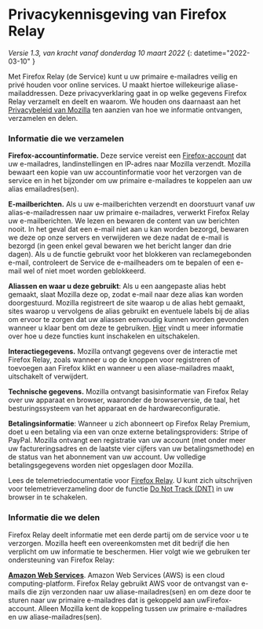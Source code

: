 # Privacykennisgeving van Firefox Relay

*Versie 1.3, van kracht vanaf donderdag 10 maart 2022*
{: datetime="2022-03-10" }

Met Firefox Relay (de Service) kunt u uw primaire e-mailadres veilig en privé houden voor online services. U maakt hiertoe willekeurige aliase-mailaddressen. Deze privacyverklaring gaat in op welke gegevens Firefox Relay verzamelt en deelt en waarom. We houden ons daarnaast aan het [Privacybeleid van Mozilla](https://www.mozilla.org/privacy/) ten aanzien van hoe we informatie ontvangen, verzamelen en delen.

### Informatie die we verzamelen

__Firefox-accountinformatie.__ Deze service vereist een [Firefox-account](https://www.mozilla.org/privacy/mozilla-accounts) dat uw e-mailadres, landinstellingen en IP-adres naar Mozilla verzendt. Mozilla bewaart een kopie van uw accountinformatie voor het verzorgen van de service en in het bijzonder om uw primaire e-mailadres te koppelen aan uw alias emailadres(sen).

__E-mailberichten.__ Als u uw e-mailberichten verzendt en doorstuurt vanaf uw alias-e-mailadressen naar uw primaire e-mailadres, verwerkt Firefox Relay uw e-mailberichten. We lezen en bewaren de content van uw berichten nooit. In het geval dat een e-mail niet aan u kan worden bezorgd, bewaren we deze op onze servers en verwijderen we deze nadat de e-mail is bezorgd (in geen enkel geval bewaren we het bericht langer dan drie dagen). Als u de functie gebruikt voor het blokkeren van reclamegebonden e-mail, controleert de Service de e-mailheaders om te bepalen of een e-mail wel of niet moet worden geblokkeerd.

__Aliassen en waar u deze gebruikt__: Als u een aangepaste alias hebt gemaakt, slaat Mozilla deze op, zodat e-mail naar deze alias kan worden doorgestuurd. Mozilla registreert de site waarop u de alias hebt gemaakt, sites waarop u vervolgens de alias gebruikt en eventuele labels bij de alias om ervoor te zorgen dat uw aliassen eenvoudig kunnen worden gevonden wanneer u klaar bent om deze te gebruiken. [Hier](https://relay.firefox.com/faq) vindt u meer informatie over hoe u deze functies kunt inschakelen en uitschakelen.

__Interactiegegevens.__ Mozilla ontvangt gegevens over de interactie met Firefox Relay, zoals wanneer u op de knoppen voor registreren of toevoegen aan Firefox klikt en wanneer u een aliase-mailadres maakt, uitschakelt of verwijdert.

__Technische gegevens.__ Mozilla ontvangt basisinformatie van Firefox Relay over uw apparaat en browser, waaronder de browserversie, de taal, het besturingssysteem van het apparaat en de hardwareconfiguratie.

__Betalingsinformatie__: Wanneer u zich abonneert op Firefox Relay Premium, doet u een betaling via een van onze externe betalingsproviders: Stripe of PayPal. Mozilla ontvangt een registratie van uw account (met onder meer uw factureringsadres en de laatste vier cijfers van uw betalingsmethode) en de status van het abonnement van uw account. Uw volledige betalingsgegevens worden niet opgeslagen door Mozilla.

Lees de telemetriedocumentatie voor [Firefox Relay](https://github.com/mozilla/fx-private-relay/blob/main/METRICS.md). U kunt zich uitschrijven voor telemetrieverzameling door de functie [Do Not Track (DNT)](https://support.mozilla.org/kb/how-do-i-turn-do-not-track-feature) in uw browser in te schakelen.  

### Informatie die we delen

Firefox Relay deelt informatie met een derde partij om de service voor u te verzorgen. Mozilla heeft een overeenkomsten met dit bedrijf die hen verplicht om uw informatie te beschermen. Hier volgt wie we gebruiken ter ondersteuning van Firefox Relay:

__[Amazon Web Services](https://aws.amazon.com/privacy/)__. Amazon Web Services (AWS) is een cloud computing-platform. Firefox Relay gebruikt AWS voor de ontvangst van e-mails die zijn verzonden naar uw aliase-mailadres(sen) en om deze door te sturen naar uw primaire e-mailadres dat is gekoppeld aan uwFirefox-account. Alleen Mozilla kent de koppeling tussen uw primaire e-mailadres en uw aliase-mailadres(sen).
